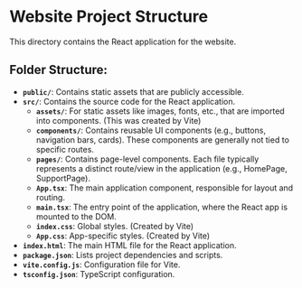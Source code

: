 # Website Project Structure

This directory contains the React application for the website.

## Folder Structure:

- **`public/`**: Contains static assets that are publicly accessible.
- **`src/`**: Contains the source code for the React application.
  - **`assets/`**: For static assets like images, fonts, etc., that are imported into components. (This was created by Vite)
  - **`components/`**: Contains reusable UI components (e.g., buttons, navigation bars, cards). These components are generally not tied to specific routes.
  - **`pages/`**: Contains page-level components. Each file typically represents a distinct route/view in the application (e.g., HomePage, SupportPage).
  - **`App.tsx`**: The main application component, responsible for layout and routing.
  - **`main.tsx`**: The entry point of the application, where the React app is mounted to the DOM.
  - **`index.css`**: Global styles. (Created by Vite)
  - **`App.css`**: App-specific styles. (Created by Vite)
- **`index.html`**: The main HTML file for the React application.
- **`package.json`**: Lists project dependencies and scripts.
- **`vite.config.js`**: Configuration file for Vite.
- **`tsconfig.json`**: TypeScript configuration.
```

